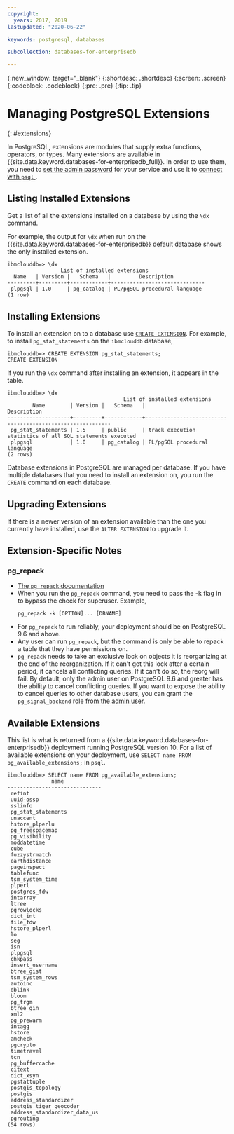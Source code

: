 ```yaml
---
copyright:
  years: 2017, 2019
lastupdated: "2020-06-22"

keywords: postgresql, databases

subcollection: databases-for-enterprisedb

---
```


{:new_window: target="_blank"}
{:shortdesc: .shortdesc}
{:screen: .screen}
{:codeblock: .codeblock}
{:pre: .pre}
{:tip: .tip}

# Managing PostgreSQL Extensions
{: #extensions}

In PostgreSQL, extensions are modules that supply extra functions, operators, or types. Many extensions are available in {{site.data.keyword.databases-for-enterprisedb_full}}. In order to use them, you need to [set the admin password](/docs/databases-for-enterprisedb?topic=databases-for-enterprisedb-admin-password) for your service and use it to [connect with `psql` ](/docs/databases-for-enterprisedb?topic=databases-for-enterprisedb-connecting-psql).

## Listing Installed Extensions

Get a list of all the extensions installed on a database by using the `\dx` command.

For example, the output for `\dx` when run on the {{site.data.keyword.databases-for-enterprisedb}} default database shows the only installed extension.
```
ibmclouddb=> \dx
                 List of installed extensions
  Name   | Version |   Schema   |         Description
---------+---------+------------+------------------------------
 plpgsql | 1.0     | pg_catalog | PL/pgSQL procedural language
(1 row)
```

## Installing Extensions

To install an extension on to a database use [`CREATE EXTENSION`](https://www.postgresql.org/docs/current/static/sql-createextension.html). For example, to install `pg_stat_statements` on the `ibmclouddb` database, 

```
ibmclouddb=> CREATE EXTENSION pg_stat_statements;
CREATE EXTENSION
```

If you run the `\dx` command after installing an extension, it appears in the table.
```
ibmclouddb=> \dx
                                     List of installed extensions
        Name        | Version |   Schema   |                        Description
--------------------+---------+------------+-----------------------------------------------------------
 pg_stat_statements | 1.5     | public     | track execution statistics of all SQL statements executed
 plpgsql            | 1.0     | pg_catalog | PL/pgSQL procedural language
(2 rows)
```

Database extensions in PostgreSQL are managed per database. If you have multiple databases that you need to install an extension on, you run the `CREATE` command on each database.

## Upgrading Extensions

If there is a newer version of an extension available than the one you currently have installed, use the `ALTER EXTENSION` to upgrade it.

## Extension-Specific Notes

### pg_repack
- [The `pg_repack` documentation](http://reorg.github.io/pg_repack/)
- When you run the `pg_repack` command, you need to pass the -k flag in to bypass the check for superuser. Example,
  ```
  pg_repack -k [OPTION]... [DBNAME]
  ```
- For `pg_repack` to run reliably, your deployment should be on PostgreSQL 9.6 and above.
- Any user can run `pg_repack`, but the command is only be able to repack a table that they have permissions on.
- `pg_repack` needs to take an exclusive lock on objects it is reorganizing at the end of the reorganization. If it can't get this lock after a certain period, it cancels all conflicting queries. If it can't do so, the reorg will fail. By default, only the admin user on PostgreSQL 9.6 and greater has the ability to cancel conflicting queries. If you want to expose the ability to cancel queries to other database users, you can grant the `pg_signal_backend` role [from the admin user](/docs/databases-for-enterprisedb?topic=databases-for-enterprisedb-user-management#the-admin-user).

## Available Extensions

This list is what is returned from a {{site.data.keyword.databases-for-enterprisedb}} deployment running PostgreSQL version 10. For a list of available extensions on your deployment, use `SELECT name FROM pg_available_extensions;` in `psql`.

```
ibmclouddb=> SELECT name FROM pg_available_extensions;
              name
------------------------------
 refint
 uuid-ossp
 sslinfo
 pg_stat_statements
 unaccent
 hstore_plperlu
 pg_freespacemap
 pg_visibility
 moddatetime
 cube
 fuzzystrmatch
 earthdistance
 pageinspect
 tablefunc
 tsm_system_time
 plperl
 postgres_fdw
 intarray
 ltree
 pgrowlocks
 dict_int
 file_fdw
 hstore_plperl
 lo
 seg
 isn
 plpgsql
 chkpass
 insert_username
 btree_gist
 tsm_system_rows
 autoinc
 dblink
 bloom
 pg_trgm
 btree_gin
 xml2
 pg_prewarm
 intagg
 hstore
 amcheck
 pgcrypto
 timetravel
 tcn
 pg_buffercache
 citext
 dict_xsyn
 pgstattuple
 postgis_topology
 postgis
 address_standardizer
 postgis_tiger_geocoder
 address_standardizer_data_us
 pgrouting
(54 rows)
 ```